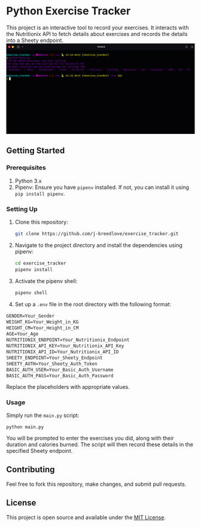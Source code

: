 # Python Exercise Tracker

This project is an interactive tool to record your exercises. It interacts with the Nutritionix API to fetch details about exercises and records the details into a Sheety endpoint.
![exercise_tracker.png](exercise_tracker.png)
## Getting Started

### Prerequisites

1. Python 3.x
2. Pipenv: Ensure you have `pipenv` installed. If not, you can install it using `pip install pipenv`.

### Setting Up

1. Clone this repository:
   ```bash
   git clone https://github.com/j-breedlove/exercise_tracker.git
   ```
2. Navigate to the project directory and install the dependencies using pipenv:
   ```bash
   cd exercise_tracker
   pipenv install
   ```
3. Activate the pipenv shell:
   ```bash
   pipenv shell
   ```
4. Set up a `.env` file in the root directory with the following format:

```
GENDER=Your_Gender
WEIGHT_KG=Your_Weight_in_KG
HEIGHT_CM=Your_Height_in_CM
AGE=Your_Age
NUTRITIONIX_ENDPOINT=Your_Nutritionix_Endpoint
NUTRITIONIX_API_KEY=Your_Nutritionix_API_Key
NUTRITIONIX_API_ID=Your_Nutritionix_API_ID
SHEETY_ENDPOINT=Your_Sheety_Endpoint
SHEETY_AUTH=Your_Sheety_Auth_Token
BASIC_AUTH_USER=Your_Basic_Auth_Username
BASIC_AUTH_PASS=Your_Basic_Auth_Password
```

Replace the placeholders with appropriate values.

### Usage

Simply run the `main.py` script:

```
python main.py
```

You will be prompted to enter the exercises you did, along with their duration and calories burned. The script will then record these details in the specified Sheety endpoint.

## Contributing

Feel free to fork this repository, make changes, and submit pull requests.

## License

This project is open source and available under the [MIT License](LICENSE).

